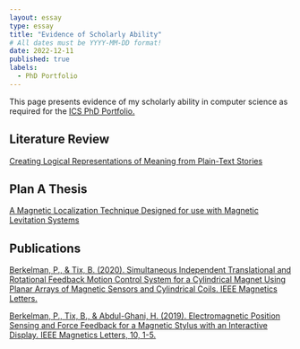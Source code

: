 ```yaml
---
layout: essay
type: essay
title: "Evidence of Scholarly Ability"
# All dates must be YYYY-MM-DD format!
date: 2022-12-11
published: true
labels:
  - PhD Portfolio
---
```

This page presents evidence of my scholarly ability in computer science as required for the <a href="https://www.ics.hawaii.edu/academics/graduate-programs/phd/current-phd-students/">ICS PhD Portfolio.</a>

## Literature Review

<a href="2022 Tix Portfolio Lit Review.pdf">Creating Logical Representations of Meaning from Plain-Text Stories</a>

## Plan A Thesis

<a href = "BJ Tix Masters Thesis 2017.pdf">A Magnetic Localization Technique Designed for use with Magnetic Levitation Systems</a>

## Publications

<a href = "Simultaneous Independent Translational and Rotational.pdf">Berkelman, P., & Tix, B. (2020). Simultaneous Independent Translational and Rotational Feedback Motion Control System for a Cylindrical Magnet Using Planar Arrays of Magnetic Sensors and Cylindrical Coils. IEEE Magnetics Letters.</a>

<a href = "Electromagnetic Position Sensing and Force Feedback.pdf">Berkelman, P., Tix, B., & Abdul-Ghani, H. (2019). Electromagnetic Position Sensing and Force Feedback for a Magnetic Stylus with an Interactive Display. IEEE Magnetics Letters, 10, 1-5.</a>
